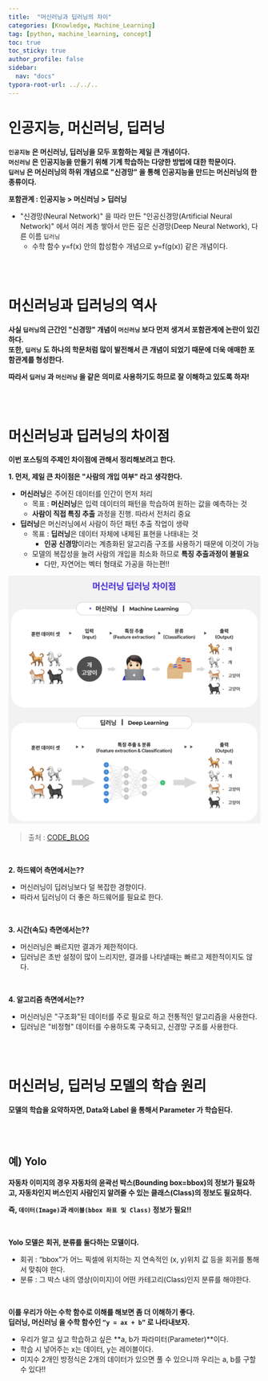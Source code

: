 ```yaml
---
title:  "머신러닝과 딥러닝의 차이"
categories: [Knowledge, Machine_Learning]
tag: [python, machine_learning, concept]
toc: true
toc_sticky: true
author_profile: false
sidebar:
  nav: "docs"
typora-root-url: ../../..
---
```




# 인공지능, 머신러닝, 딥러닝

**`인공지능` 은 머신러닝, 딥러닝을 모두 포함하는 제일 큰 개념이다.**  
**`머신러닝` 은 인공지능을 만들기 위해 기계 학습하는 다양한 방법에 대한 학문이다.**  
**`딥러닝` 은 머신러닝의 하위 개념으로 "신경망" 을 통해 인공지능을 만드는 머신러닝의 한 종류이다.**

**포함관계 : 인공지능 > 머신러닝 > 딥러닝**

* "신경망(Neural Network)" 을 따라 만든 "인공신경망(Artificial Neural Network)" 에서 여러 계층 쌓아서 만든 깊은 신경망(Deep Neural Network), 다른 이름 `딥러닝`
  * 수학 함수 y=f(x) 안의 합성함수 개념으로 y=f(g(x)) 같은 개념이다.

<br><br>

# 머신러닝과 딥러닝의 역사

**사실 `딥러닝`의 근간인 "신경망" 개념이 `머신러닝` 보다 먼저 생겨서 포함관계에 논란이 있긴하다.  
또한, `딥러닝` 도 하나의 학문처럼 많이 발전해서 큰 개념이 되었기 때문에 더욱 애매한 포함관계를 형성한다.**

**따라서 `딥러닝` 과 `머신러닝` 을 같은 의미로 사용하기도 하므로 잘 이해하고 있도록 하자!**

<br><br>

# 머신러닝과 딥러닝의 차이점

**이번 포스팅의 주제인 차이점에 관해서 정리해보려고 한다.**

**1. 먼저, 제일 큰 차이점은 "사람의 개입 여부" 라고 생각한다.**

* **머신러닝**은 주어진 데이터를 인간이 먼저 처리
  * 목표 : **머신러닝**은 입력 데이터의 패턴을 학습하여 원하는 값을 예측하는 것
  * **사람이 직접 특징 추출** 과정을 진행. 따라서 전처리 중요
* **딥러닝**은 머신러닝에서 사람이 하던 패턴 추출 작업이 생략
  * 목표 : **딥러닝**은 데이터 자체에 내제된 표현을 나태내는 것
    * **인공 신경망**이라는 계층화된 알고리즘 구조를 사용하기 때문에 이것이 가능
  * 모델의 복잡성을 늘려 사람의 개입을 최소화 하므로 **특징 추출과정이 불필요**
    * 다만, 자연어는 벡터 형태로 가공을 하는편!!

<img src=".\images\2020-08-17 머신러닝과 딥러닝의 차이\image-20230418174601048.png" alt="image-20230418174601048"  />

> 출처 : [CODE_BLOG](https://www.codestates.com/blog/content/%EB%A8%B8%EC%8B%A0%EB%9F%AC%EB%8B%9D-%EB%94%A5%EB%9F%AC%EB%8B%9D%EA%B0%9C%EB%85%90)

<br>

**2. 하드웨어 측면에서는??**

* 머신러닝이 딥러닝보다 덜 복잡한 경향이다.
* 따라서 딥러닝이 더 좋은 하드웨어를 필요로 한다.

<br>

**3. 시간(속도) 측면에서는??**

* 머신러닝은 빠르지만 결과가 제한적이다.
* 딥러닝은 초반 설정이 많이 느리지만, 결과를 나타낼때는 빠르고 제한적이지도 않다.

<br>

**4. 알고리즘 측면에서는??**

* 머신러닝은 "구조화"된 데이터를 주로 필요로 하고 전통적인 알고리즘을 사용한다.
* 딥러닝은 "비정형" 데이터를 수용하도록 구축되고, 신경망 구조를 사용한다.

<br><br>

# 머신러닝, 딥러닝 모델의 학습 원리

**모델의 학습을 요약하자면, Data와 Label 을 통해서 Parameter 가 학습된다.**

<br><br>

## 예) Yolo

**자동차 이미지의 경우 자동차의 윤곽선 박스(Bounding box=bbox)의 정보가 필요하고, 자동차인지 버스인지 사람인지 알려줄 수 있는 클래스(Class)의 정보도 필요하다.**

**즉, `데이터(Image)`과 `레이블(bbox 좌표 및 Class)` 정보가 필요!!**

<br>

**Yolo 모델은 회귀, 분류를 둘다하는 모델이다.**

* 회귀 : “bbox”가 어느 픽셀에 위치하는 지 연속적인 (x, y)위치 값 등을 회귀를 통해서 맞춰야 한다.
* 분류 : 그 박스 내의 영상(이미지)이 어떤 카테고리(Class)인지 분류를 해야한다.

<br>

**이를 우리가 아는 수학 함수로 이해를 해보면 좀 더 이해하기 좋다.**  
**딥러닝, 머신러닝 을 수학 함수인 `“y = ax + b”` 로 나타내보자.**

* 우리가 알고 싶고 학습하고 싶은 **a, b가 파라미터(Parameter)**이다.
* 학습 시 넣어주는 x는 데이터, y는 레이블이다.
* 미지수 2개인 방정식은 2개의 데이터가 있으면 풀 수 있으니까 우리는 a, b를 구할 수 있다!!

